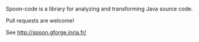Spoon-code is a library for analyzing and transforming Java source code.

Pull requests are welcome!

See <http://spoon.gforge.inria.fr/>